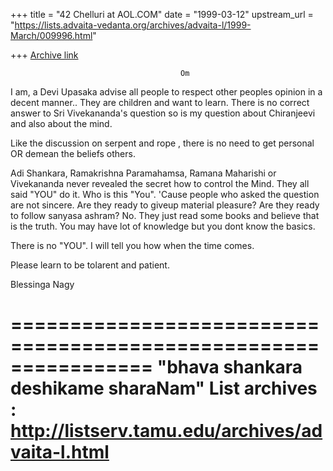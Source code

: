 +++
title = "42 Chelluri at AOL.COM"
date = "1999-03-12"
upstream_url = "https://lists.advaita-vedanta.org/archives/advaita-l/1999-March/009996.html"

+++
[Archive link](https://lists.advaita-vedanta.org/archives/advaita-l/1999-March/009996.html)

                                          Om

I am, a Devi Upasaka advise all people to respect other peoples opinion in a
decent manner.. They are children and want to learn.  There is no correct
answer to Sri Vivekananda's question so is my question about  Chiranjeevi and
also about the mind.

Like the discussion on serpent and rope , there is no need to get personal OR
demean  the beliefs others.

Adi Shankara, Ramakrishna Paramahamsa, Ramana Maharishi or Vivekananda
never revealed the secret how to control the Mind.  They  all said "YOU" do
it.
Who is this "You". 'Cause people who asked the question are not sincere.  Are
they ready to giveup material pleasure? Are they ready to follow sanyasa
ashram? No.  They just read some books and believe that is the truth. You may
have lot of knowledge but you dont know the basics.

There is no "YOU".   I will tell you how when the time comes.

Please learn to be tolarent and patient.

Blessinga                                                           Nagy

================================================================
"bhava shankara deshikame sharaNam"
List archives : http://listserv.tamu.edu/archives/advaita-l.html
================================================================

